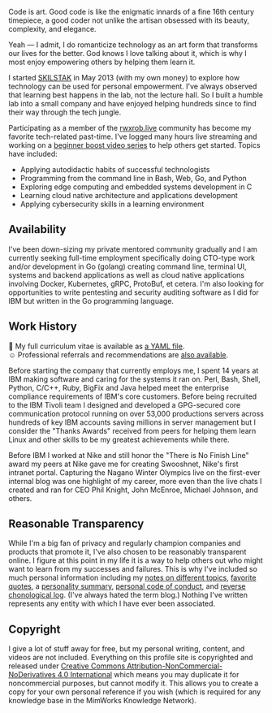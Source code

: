 Code is art. Good code is like the enigmatic innards of a fine 16th
century timepiece, a good coder not unlike the artisan obsessed with its
beauty, complexity, and elegance.

Yeah — I admit, I do romanticize technology as an art form that
transforms our lives for the better. God knows I love talking about
it, which is why I most enjoy empowering others by helping them learn it.

I started [SKILSTAK](https://skilstak.io) in May 2013 (with my own
money) to explore how technology can be used for personal empowerment.
I've always observed that learning best happens in the lab, not the
lecture hall. So I built a humble lab into a small company and have
enjoyed helping hundreds since to find their way through the tech
jungle.

Participating as a member of the [rwxrob.live](https://rwxrob.live)
community has become my favorite tech-related past-time. I've logged
many hours live streaming and working on a [beginner boost video
series](https://youtube.com/rwxrob) to help others get started. Topics
have included:

* Applying autodidactic habits of successful technologists
* Programming from the command line in Bash, Web, Go, and Python
* Exploring edge computing and embedded systems development in C
* Learning cloud native architecture and applications development
* Applying cybersecurity skills in a learning environment

## Availability

I've been down-sizing my private mentored community gradually and I am
currently seeking full-time employment specifically doing CTO-type work
and/or development in Go (golang) creating command line, terminal UI,
systems and backend applications as well as cloud native applications
involving Docker, Kubernetes, gRPC, ProtoBuf, et cetera. I'm also
looking for opportunities to write pentesting and security auditing
software as I did for IBM but written in the Go programming language.

## Work History

📃 My full curriculum vitae is available as [a YAML file](cv/vitae.yml).  
☺️  Professional referrals and recommendations are [also
available](cv/refer.yml).

Before starting the company that currently employs me, I spent 14 years
at IBM making software and caring for the systems it ran on. Perl, Bash,
Shell, Python, C/C++, Ruby, BigFix and Java helped meet the enterprise
compliance requirements of IBM's core customers. Before being recruited
to the IBM Tivoli team I designed and developed a GPG-secured core
communication protocol running on over 53,000 productions servers across
hundreds of key IBM accounts saving millions in server management but I
consider the "Thanks Awards" received from peers for helping them learn
Linux and other skills to be my greatest achievements while there.

Before IBM I worked at Nike and still honor the "There is No Finish
Line" award my peers at Nike gave me for creating Swooshnet, Nike's
first intranet portal. Capturing the Nagano Winter Olympics live on the
first-ever internal blog was one highlight of my career, more even than
the live chats I created and ran for CEO Phil Knight, John McEnroe,
Michael Johnson, and others.

## Reasonable Transparency

While I'm a big fan of privacy and regularly champion companies and
products that promote it, I've also chosen to be reasonably transparent
online. I figure at this point in my life it is a way to help others out
who might want to learn from my successes and failures. This is why I've
included so much personal information including my [notes on different
topics](notes), [favorite quotes](quotes), a [personality
summary](personality), [personal code of conduct](conduct), and [reverse
chonological log](log). (I've always hated the term blog.) Nothing I've
written represents any entity with which I have ever been associated.

## Copyright

I give a lot of stuff away for free, but my personal writing, content,
and videos are not included. Everything on this profile site is
copyrighted and released under [Creative Commons
Attribution-NonCommercial-NoDerivatives 4.0
International](https://creativecommons.org/licenses/by-nc-nd/4.0/) which
means you may duplicate it for noncommercial purposes, but cannot modify
it. This allows you to create a copy for your own personal reference if
you wish (which is required for any knowledge base in the MimWorks
Knowledge Network).
